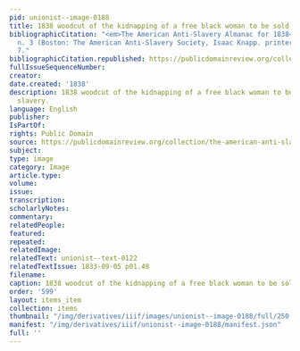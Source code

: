 ```yaml
---
pid: unionist--image-0188
title: 1838 woodcut of the kidnapping of a free black woman to be sold into slavery.
bibliographicCitation: "<em>The American Anti-Slavery Almanac for 1838</em>, v. 1,
  n. 3 (Boston: The American Anti-Slavery Society, Isaac Knapp. printer, 1838), p.
  7."
bibliographicCitation.republished: https://publicdomainreview.org/collection/the-american-anti-slavery-almanac-for-1838
fullIssueSequenceNumber: 
creator: 
date.created: '1838'
description: 1838 woodcut of the kidnapping of a free black woman to be sold into
  slavery.
language: English
publisher: 
IsPartOf: 
rights: Public Domain
source: https://publicdomainreview.org/collection/the-american-anti-slavery-almanac-for-1838
subject: 
type: image
category: Image
article.type: 
volume: 
issue: 
transcription: 
scholarlyNotes: 
commentary: 
relatedPeople: 
featured: 
repeated: 
relatedImage: 
relatedText: unionist--text-0122
relatedTextIssue: 1833-09-05 p01.48
filename: 
caption: 1838 woodcut of the kidnapping of a free black woman to be sold into slavery.
order: '599'
layout: items_item
collection: items
thumbnail: "/img/derivatives/iiif/images/unionist--image-0188/full/250,/0/default.jpg"
manifest: "/img/derivatives/iiif/unionist--image-0188/manifest.json"
full: ''
---
```

